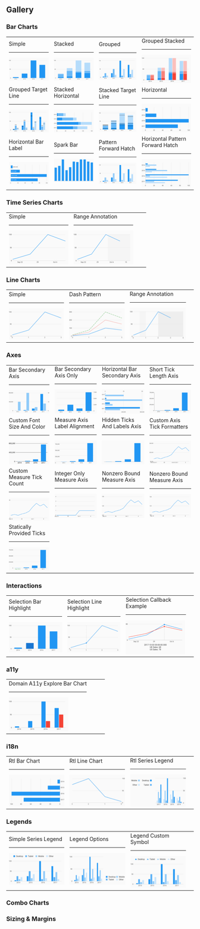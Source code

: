 ## Gallery

[//]: (Do_NOT_modify_gallery__generate_from_code)
[//]: (START_EXAMPLES)

### Bar Charts

| | | | |
| --- | --- | --- | --- |
| Simple<hr>[![](examples/bar_charts/simple_thumb.png)](examples/bar_charts/simple.md) | Stacked<hr>[![](examples/bar_charts/stacked_thumb.png)](examples/bar_charts/stacked.md) | Grouped<hr>[![](examples/bar_charts/grouped_thumb.png)](examples/bar_charts/grouped.md) | Grouped Stacked<hr>[![](examples/bar_charts/grouped_stacked_thumb.png)](examples/bar_charts/grouped_stacked.md) |
| Grouped Target Line<hr>[![](examples/bar_charts/grouped_target_line_thumb.png)](examples/bar_charts/grouped_target_line.md) | Stacked Horizontal<hr>[![](examples/bar_charts/stacked_horizontal_thumb.png)](examples/bar_charts/stacked_horizontal.md) | Stacked Target Line<hr>[![](examples/bar_charts/stacked_target_line_thumb.png)](examples/bar_charts/stacked_target_line.md) | Horizontal<hr>[![](examples/bar_charts/horizontal_thumb.png)](examples/bar_charts/horizontal.md) |
| Horizontal Bar Label<hr>[![](examples/bar_charts/horizontal_bar_label_thumb.png)](examples/bar_charts/horizontal_bar_label.md) | Spark Bar<hr>[![](examples/bar_charts/spark_bar_thumb.png)](examples/bar_charts/spark_bar.md) | Pattern Forward Hatch<hr>[![](examples/bar_charts/pattern_forward_hatch_thumb.png)](examples/bar_charts/pattern_forward_hatch.md) | Horizontal Pattern Forward Hatch<hr>[![](examples/bar_charts/horizontal_pattern_forward_hatch_thumb.png)](examples/bar_charts/horizontal_pattern_forward_hatch.md) |


### Time Series Charts

| | | | |
| --- | --- | --- | --- |
| Simple<hr>[![](examples/time_series_charts/simple_thumb.png)](examples/time_series_charts/simple.md) | Range Annotation<hr>[![](examples/time_series_charts/range_annotation_thumb.png)](examples/time_series_charts/range_annotation.md) | | |


### Line Charts

| | | | |
| --- | --- | --- | --- |
| Simple<hr>[![](examples/line_charts/simple_thumb.png)](examples/line_charts/simple.md) | Dash Pattern<hr>[![](examples/line_charts/dash_pattern_thumb.png)](examples/line_charts/dash_pattern.md) | Range Annotation<hr>[![](examples/line_charts/range_annotation_thumb.png)](examples/line_charts/range_annotation.md) | |


### Axes

| | | | |
| --- | --- | --- | --- |
| Bar Secondary Axis<hr>[![](examples/axes/bar_secondary_axis_thumb.png)](examples/axes/bar_secondary_axis.md) | Bar Secondary Axis Only<hr>[![](examples/axes/bar_secondary_axis_only_thumb.png)](examples/axes/bar_secondary_axis_only.md) | Horizontal Bar Secondary Axis<hr>[![](examples/axes/horizontal_bar_secondary_axis_thumb.png)](examples/axes/horizontal_bar_secondary_axis.md) | Short Tick Length Axis<hr>[![](examples/axes/short_tick_length_axis_thumb.png)](examples/axes/short_tick_length_axis.md) |
| Custom Font Size And Color<hr>[![](examples/axes/custom_font_size_and_color_thumb.png)](examples/axes/custom_font_size_and_color.md) | Measure Axis Label Alignment<hr>[![](examples/axes/measure_axis_label_alignment_thumb.png)](examples/axes/measure_axis_label_alignment.md) | Hidden Ticks And Labels Axis<hr>[![](examples/axes/hidden_ticks_and_labels_axis_thumb.png)](examples/axes/hidden_ticks_and_labels_axis.md) | Custom Axis Tick Formatters<hr>[![](examples/axes/custom_axis_tick_formatters_thumb.png)](examples/axes/custom_axis_tick_formatters.md) |
| Custom Measure Tick Count<hr>[![](examples/axes/custom_measure_tick_count_thumb.png)](examples/axes/custom_measure_tick_count.md) | Integer Only Measure Axis<hr>[![](examples/axes/integer_only_measure_axis_thumb.png)](examples/axes/integer_only_measure_axis.md) | Nonzero Bound Measure Axis<hr>[![](examples/axes/nonzero_bound_measure_axis_thumb.png)](examples/axes/nonzero_bound_measure_axis.md) | Nonzero Bound Measure Axis<hr>[![](examples/axes/nonzero_bound_measure_axis_thumb.png)](examples/axes/nonzero_bound_measure_axis.md) |
| Statically Provided Ticks<hr>[![](examples/axes/statically_provided_ticks_thumb.png)](examples/axes/statically_provided_ticks.md) | | | |


### Interactions

| | | | |
| --- | --- | --- | --- |
| Selection Bar Highlight<hr>[![](examples/interactions/selection_bar_highlight_thumb.png)](examples/interactions/selection_bar_highlight.md) | Selection Line Highlight<hr>[![](examples/interactions/selection_line_highlight_thumb.png)](examples/interactions/selection_line_highlight.md) | Selection Callback Example<hr>[![](examples/interactions/selection_callback_example_thumb.png)](examples/interactions/selection_callback_example.md) | |


### a11y

| | | | |
| --- | --- | --- | --- |
| Domain A11y Explore Bar Chart<hr>[![](examples/a11ys/domain_a11y_explore_bar_chart_thumb.png)](examples/a11ys/domain_a11y_explore_bar_chart.md) | | | |


### i18n

| | | | |
| --- | --- | --- | --- |
| Rtl Bar Chart<hr>[![](examples/i18ns/rtl_bar_chart_thumb.png)](examples/i18ns/rtl_bar_chart.md) | Rtl Line Chart<hr>[![](examples/i18ns/rtl_line_chart_thumb.png)](examples/i18ns/rtl_line_chart.md) | Rtl Series Legend<hr>[![](examples/i18ns/rtl_series_legend_thumb.png)](examples/i18ns/rtl_series_legend.md) | |


### Legends

| | | | |
| --- | --- | --- | --- |
| Simple Series Legend<hr>[![](examples/legends/simple_series_legend_thumb.png)](examples/legends/simple_series_legend.md) | Legend Options<hr>[![](examples/legends/legend_options_thumb.png)](examples/legends/legend_options.md) | Legend Custom Symbol<hr>[![](examples/legends/legend_custom_symbol_thumb.png)](examples/legends/legend_custom_symbol.md) | |

[//]: (END_EXAMPLES)

### Combo Charts

### Sizing & Margins
